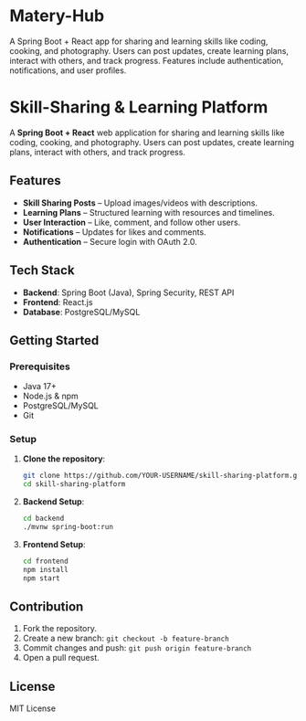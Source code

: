 # Matery-Hub
A Spring Boot + React app for sharing and learning skills like coding, cooking, and photography. Users can post updates, create learning plans, interact with others, and track progress. Features include authentication, notifications, and user profiles.

# Skill-Sharing & Learning Platform

A **Spring Boot + React** web application for sharing and learning skills like coding, cooking, and photography. Users can post updates, create learning plans, interact with others, and track progress.

## Features
- **Skill Sharing Posts** – Upload images/videos with descriptions.
- **Learning Plans** – Structured learning with resources and timelines.
- **User Interaction** – Like, comment, and follow other users.
- **Notifications** – Updates for likes and comments.
- **Authentication** – Secure login with OAuth 2.0.

## Tech Stack
- **Backend**: Spring Boot (Java), Spring Security, REST API
- **Frontend**: React.js
- **Database**: PostgreSQL/MySQL

## Getting Started
### Prerequisites
- Java 17+
- Node.js & npm
- PostgreSQL/MySQL
- Git

### Setup
1. **Clone the repository**:
   ```bash
   git clone https://github.com/YOUR-USERNAME/skill-sharing-platform.git
   cd skill-sharing-platform
   ```

2. **Backend Setup**:
   ```bash
   cd backend
   ./mvnw spring-boot:run
   ```

3. **Frontend Setup**:
   ```bash
   cd frontend
   npm install
   npm start
   ```

## Contribution
1. Fork the repository.
2. Create a new branch: `git checkout -b feature-branch`
3. Commit changes and push: `git push origin feature-branch`
4. Open a pull request.

## License
MIT License

